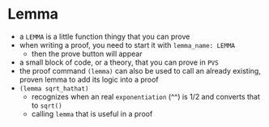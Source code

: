 Lemma
=====
- a `LEMMA` is a little function thingy that you can prove
- when writing a proof, you need to start it with `lemma_name: LEMMA`
	- then the prove button will appear
- a small block of code, or a theory, that you can prove in `PVS`
- the proof command `(lemma)` can also be used to call an already existing, proven lemma to add its logic into a proof
- `(lemma sqrt_hathat)`
	- recognizes when an real `exponentiation` (^^) is 1/2 and converts that to `sqrt()`
	- calling `lemma` that is useful in a proof
